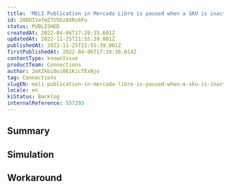 ```yaml
---
title: 'MELI Publication in Mercado Libre is paused when a SKU is inactivated'
id: 28DDIVafmZ7U5DzAXRs6Fu
status: PUBLISHED
createdAt: 2022-04-06T17:20:35.601Z
updatedAt: 2022-11-25T21:55:39.001Z
publishedAt: 2022-11-25T21:55:39.001Z
firstPublishedAt: 2022-04-06T17:20:36.014Z
contentType: knownIssue
productTeam: Connections
author: 2mXZkbi0oi061KicTExNjo
tag: Connections
slugEN: meli-publication-in-mercado-libre-is-paused-when-a-sku-is-inactivated
locale: en
kiStatus: Backlog
internalReference: 557293
---
```


## Summary



## Simulation



## Workaround



